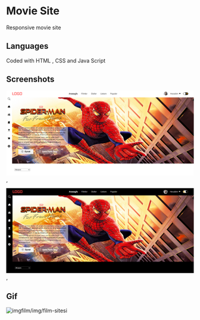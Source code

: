 <h1>Movie Site</h1>

Responsive movie site

<h2>Languages</h2>

Coded with HTML , CSS and Java Script

<h2>Screenshots</h2>

![](/imgfilm/img/screenshot.png),

![](/imgfilm/img/screenshot2.png),

## Gif

![imgfilm/img/film-sitesi](/imgfilm/img/film-sitesi.gif)
